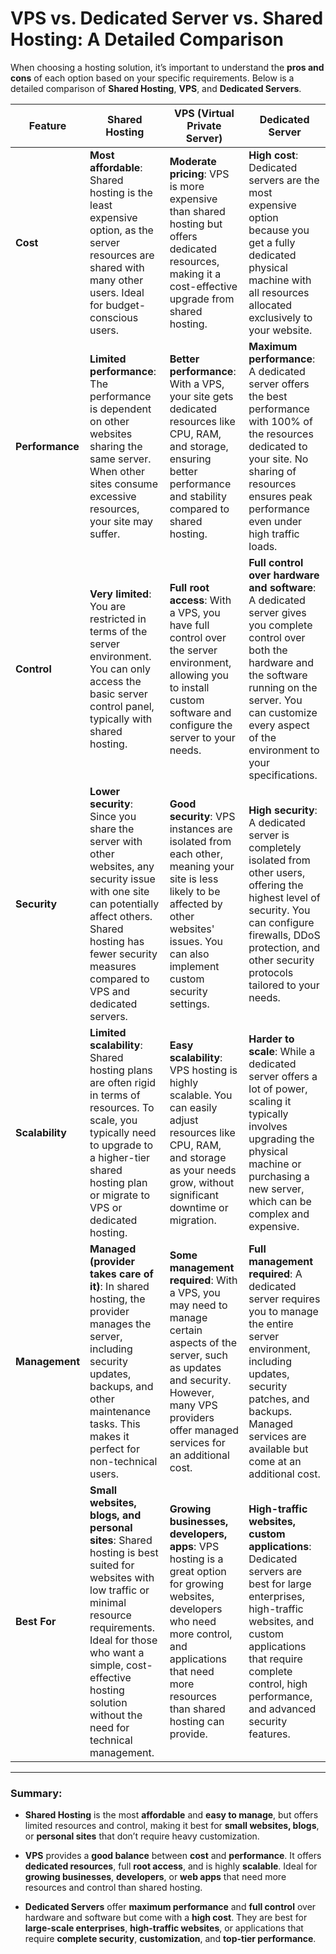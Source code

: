 # VPS vs. Dedicated Server vs. Shared Hosting: A Detailed Comparison

When choosing a hosting solution, it’s important to understand the **pros and cons** of each option based on your specific requirements. Below is a detailed comparison of **Shared Hosting**, **VPS**, and **Dedicated Servers**.

| **Feature**                 | **Shared Hosting**                                                | **VPS (Virtual Private Server)**                                       | **Dedicated Server**                                                  |
|-----------------------------|-------------------------------------------------------------------|-----------------------------------------------------------------------|-----------------------------------------------------------------------|
| **Cost**                    | **Most affordable**: Shared hosting is the least expensive option, as the server resources are shared with many other users. Ideal for budget-conscious users. | **Moderate pricing**: VPS is more expensive than shared hosting but offers dedicated resources, making it a cost-effective upgrade from shared hosting. | **High cost**: Dedicated servers are the most expensive option because you get a fully dedicated physical machine with all resources allocated exclusively to your website. |
| **Performance**              | **Limited performance**: The performance is dependent on other websites sharing the same server. When other sites consume excessive resources, your site may suffer. | **Better performance**: With a VPS, your site gets dedicated resources like CPU, RAM, and storage, ensuring better performance and stability compared to shared hosting. | **Maximum performance**: A dedicated server offers the best performance with 100% of the resources dedicated to your site. No sharing of resources ensures peak performance even under high traffic loads. |
| **Control**                  | **Very limited**: You are restricted in terms of the server environment. You can only access the basic server control panel, typically with shared hosting. | **Full root access**: With a VPS, you have full control over the server environment, allowing you to install custom software and configure the server to your needs. | **Full control over hardware and software**: A dedicated server gives you complete control over both the hardware and the software running on the server. You can customize every aspect of the environment to your specifications. |
| **Security**                 | **Lower security**: Since you share the server with other websites, any security issue with one site can potentially affect others. Shared hosting has fewer security measures compared to VPS and dedicated servers. | **Good security**: VPS instances are isolated from each other, meaning your site is less likely to be affected by other websites' issues. You can also implement custom security settings. | **High security**: A dedicated server is completely isolated from other users, offering the highest level of security. You can configure firewalls, DDoS protection, and other security protocols tailored to your needs. |
| **Scalability**              | **Limited scalability**: Shared hosting plans are often rigid in terms of resources. To scale, you typically need to upgrade to a higher-tier shared hosting plan or migrate to VPS or dedicated hosting. | **Easy scalability**: VPS hosting is highly scalable. You can easily adjust resources like CPU, RAM, and storage as your needs grow, without significant downtime or migration. | **Harder to scale**: While a dedicated server offers a lot of power, scaling it typically involves upgrading the physical machine or purchasing a new server, which can be complex and expensive. |
| **Management**               | **Managed (provider takes care of it)**: In shared hosting, the provider manages the server, including security updates, backups, and other maintenance tasks. This makes it perfect for non-technical users. | **Some management required**: With a VPS, you may need to manage certain aspects of the server, such as updates and security. However, many VPS providers offer managed services for an additional cost. | **Full management required**: A dedicated server requires you to manage the entire server environment, including updates, security patches, and backups. Managed services are available but come at an additional cost. |
| **Best For**                 | **Small websites, blogs, and personal sites**: Shared hosting is best suited for websites with low traffic or minimal resource requirements. Ideal for those who want a simple, cost-effective hosting solution without the need for technical management. | **Growing businesses, developers, apps**: VPS hosting is a great option for growing websites, developers who need more control, and applications that need more resources than shared hosting can provide. | **High-traffic websites, custom applications**: Dedicated servers are best for large enterprises, high-traffic websites, and custom applications that require complete control, high performance, and advanced security features. |
---

### **Summary:**

- **Shared Hosting** is the most **affordable** and **easy to manage**, but offers limited resources and control, making it best for **small websites, blogs**, or **personal sites** that don’t require heavy customization.
  
- **VPS** provides a **good balance** between **cost** and **performance**. It offers **dedicated resources**, full **root access**, and is highly **scalable**. Ideal for **growing businesses**, **developers**, or **web apps** that need more resources and control than shared hosting.

- **Dedicated Servers** offer **maximum performance** and **full control** over hardware and software but come with a **high cost**. They are best for **large-scale enterprises**, **high-traffic websites**, or applications that require **complete security**, **customization**, and **top-tier performance**.
